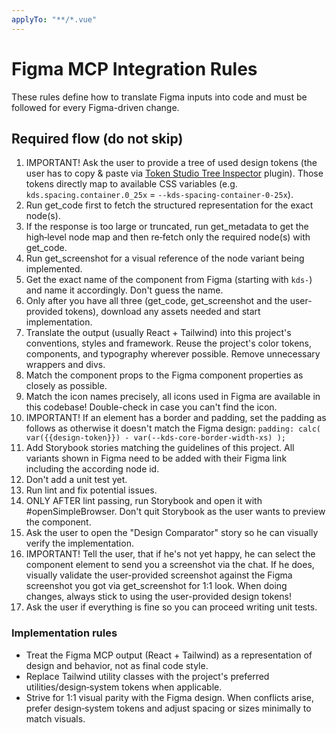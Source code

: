 ```yaml
---
applyTo: "**/*.vue"
---
```


# Figma MCP Integration Rules

These rules define how to translate Figma inputs into code and must be followed for every Figma-driven change.

## Required flow (do not skip)

1. IMPORTANT! Ask the user to provide a tree of used design tokens (the user has to copy & paste via [Token Studio Tree Inspector](https://www.figma.com/community/plugin/1507929423982882409/tokens-studio-tree-inspector) plugin). Those tokens directly map to available CSS variables (e.g. `kds.spacing.container.0_25x` = `--kds-spacing-container-0-25x`).
2. Run get_code first to fetch the structured representation for the exact node(s).
3. If the response is too large or truncated, run get_metadata to get the high‑level node map and then re‑fetch only the required node(s) with get_code.
4. Run get_screenshot for a visual reference of the node variant being implemented.
5. Get the exact name of the component from Figma (starting with `kds-`) and name it accordingly. Don't guess the name.
6. Only after you have all three (get_code, get_screenshot and the user-provided tokens), download any assets needed and start implementation.
7. Translate the output (usually React + Tailwind) into this project's conventions, styles and framework. Reuse the project's color tokens, components, and typography wherever possible. Remove unnecessary wrappers and divs.
8. Match the component props to the Figma component properties as closely as possible.
9. Match the icon names precisely, all icons used in Figma are available in this codebase! Double-check in case you can't find the icon.
10. IMPORTANT! If an element has a border and padding, set the padding as follows as otherwise it doesn't match the Figma design: `padding: calc(
  var({{design-token}}) - var(--kds-core-border-width-xs)
);`
11. Add Storybook stories matching the guidelines of this project. All variants shown in Figma need to be added with their Figma link including the according node id.
12. Don't add a unit test yet.
13. Run lint and fix potential issues.
14. ONLY AFTER lint passing, run Storybook and open it with #openSimpleBrowser. Don't quit Storybook as the user wants to preview the component.
15. Ask the user to open the "Design Comparator" story so he can visually verify the implementation.
16. IMPORTANT! Tell the user, that if he's not yet happy, he can select the component element to send you a screenshot via the chat. If he does, visually validate the user-provided screenshot against the Figma screenshot you got via get_screenshot for 1:1 look. When doing changes, always stick to using the user-provided design tokens!
17. Ask the user if everything is fine so you can proceed writing unit tests.

### Implementation rules

- Treat the Figma MCP output (React + Tailwind) as a representation of design and behavior, not as final code style.
- Replace Tailwind utility classes with the project's preferred utilities/design‑system tokens when applicable.
- Strive for 1:1 visual parity with the Figma design. When conflicts arise, prefer design‑system tokens and adjust spacing or sizes minimally to match visuals.
